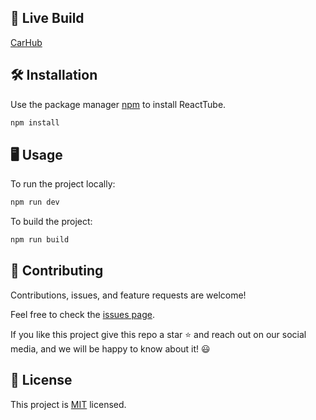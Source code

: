 ## 🚗 Live Build

[CarHub]([https://share-prompts-gules.vercel.app/](https://car-ten-silk.vercel.app/))

## 🛠️ Installation

Use the package manager [npm](https://www.npmjs.com/) to install ReactTube.

```bash
npm install
```

## 🖥️ Usage

To run the project locally:

```bash
npm run dev
```

To build the project:

```bash
npm run build
```

## 🤝 Contributing

Contributions, issues, and feature requests are welcome!

Feel free to check the [issues page](../../issues/).

If you like this project give this repo a star ⭐ and reach out on our social media, and we will be happy to know about it! 😃

## 📝 License

This project is [MIT](./LICENSE) licensed.

